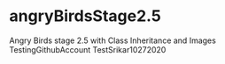# angryBirdsStage2.5
Angry Birds stage 2.5 with Class Inheritance and Images
TestingGithubAccount
TestSrikar10272020
